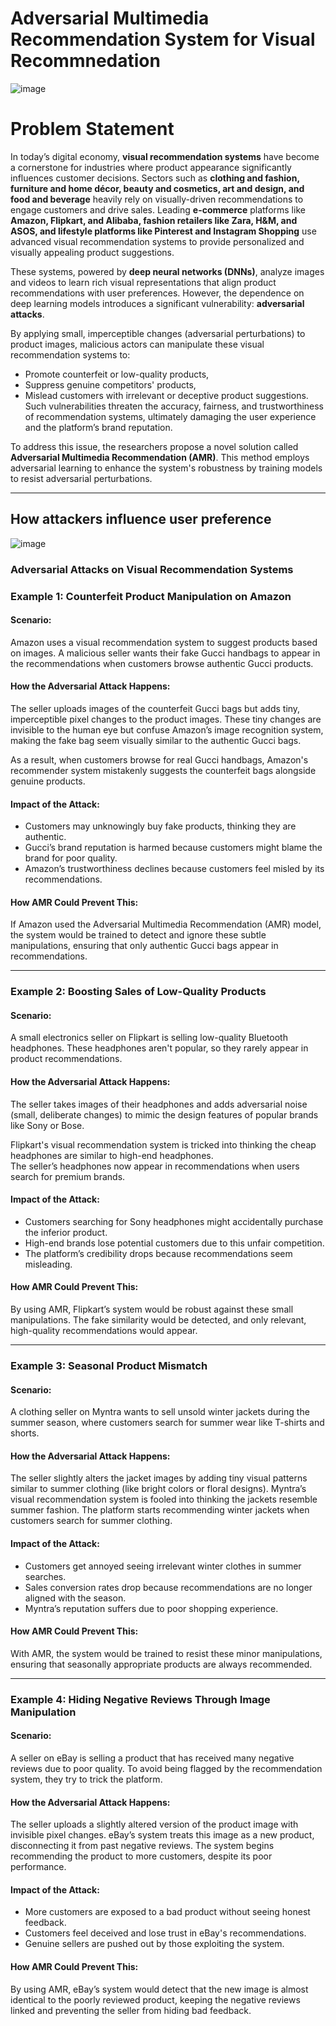 # Adversarial Multimedia Recommendation System for Visual Recommnedation
![image](https://github.com/user-attachments/assets/29f30496-beaa-4352-b040-0e08539c7b97)


# Problem Statement
In today’s digital economy, **visual recommendation systems** have become a cornerstone for industries where product appearance significantly influences customer decisions. Sectors such as **clothing and fashion, furniture and home décor, beauty and cosmetics, art and design, and food and beverage** heavily rely on visually-driven recommendations to engage customers and drive sales. Leading **e-commerce** platforms like **Amazon, Flipkart, and Alibaba, fashion retailers like Zara, H&M, and ASOS, and lifestyle platforms like Pinterest and Instagram Shopping** use advanced visual recommendation systems to provide personalized and visually appealing product suggestions.

These systems, powered by **deep neural networks (DNNs)**, analyze images and videos to learn rich visual representations that align product recommendations with user preferences. However, the dependence on deep learning models introduces a significant vulnerability: **adversarial attacks**.

By applying small, imperceptible changes (adversarial perturbations) to product images, malicious actors can manipulate these visual recommendation systems to:

- Promote counterfeit or low-quality products,
- Suppress genuine competitors' products,
- Mislead customers with irrelevant or deceptive product suggestions.
Such vulnerabilities threaten the accuracy, fairness, and trustworthiness of recommendation systems, ultimately damaging the user experience and the platform’s brand reputation.

To address this issue, the researchers propose a novel solution called **Adversarial Multimedia Recommendation (AMR)**. This method employs adversarial learning to enhance the system's robustness by training models to resist adversarial perturbations.

---
## How attackers influence user preference
![image](https://github.com/user-attachments/assets/5d05ed77-34e6-4743-bc30-0f91b1ad2ac3)

### Adversarial Attacks on Visual Recommendation Systems

### Example 1: Counterfeit Product Manipulation on Amazon

#### Scenario:
Amazon uses a visual recommendation system to suggest products based on images. A malicious seller wants their fake Gucci handbags to appear in the recommendations when customers browse authentic Gucci products.

#### How the Adversarial Attack Happens:
The seller uploads images of the counterfeit Gucci bags but adds tiny, imperceptible pixel changes to the product images. These tiny changes are invisible to the human eye but confuse Amazon’s image recognition system, making the fake bag seem visually similar to the authentic Gucci bags.<br>

As a result, when customers browse for real Gucci handbags, Amazon's recommender system mistakenly suggests the counterfeit bags alongside genuine products.

#### Impact of the Attack:
- Customers may unknowingly buy fake products, thinking they are authentic.
- Gucci’s brand reputation is harmed because customers might blame the brand for poor quality.
- Amazon’s trustworthiness declines because customers feel misled by its recommendations.

#### How AMR Could Prevent This:
If Amazon used the Adversarial Multimedia Recommendation (AMR) model, the system would be trained to detect and ignore these subtle manipulations, ensuring that only authentic Gucci bags appear in recommendations.

---

### Example 2: Boosting Sales of Low-Quality Products

#### Scenario:
A small electronics seller on Flipkart is selling low-quality Bluetooth headphones. These headphones aren't popular, so they rarely appear in product recommendations.

#### How the Adversarial Attack Happens:
The seller takes images of their headphones and adds adversarial noise (small, deliberate changes) to mimic the design features of popular brands like Sony or Bose.  <br>

Flipkart's visual recommendation system is tricked into thinking the cheap headphones are similar to high-end headphones.  
The seller’s headphones now appear in recommendations when users search for premium brands.

#### Impact of the Attack:
- Customers searching for Sony headphones might accidentally purchase the inferior product.
- High-end brands lose potential customers due to this unfair competition.
- The platform’s credibility drops because recommendations seem misleading.

#### How AMR Could Prevent This:
By using AMR, Flipkart’s system would be robust against these small manipulations. The fake similarity would be detected, and only relevant, high-quality recommendations would appear.

---

### Example 3: Seasonal Product Mismatch

#### Scenario:
A clothing seller on Myntra wants to sell unsold winter jackets during the summer season, where customers search for summer wear like T-shirts and shorts.

#### How the Adversarial Attack Happens:
The seller slightly alters the jacket images by adding tiny visual patterns similar to summer clothing (like bright colors or floral designs).  Myntra’s visual recommendation system is fooled into thinking the jackets resemble summer fashion.  The platform starts recommending winter jackets when customers search for summer clothing.

#### Impact of the Attack:
- Customers get annoyed seeing irrelevant winter clothes in summer searches.
- Sales conversion rates drop because recommendations are no longer aligned with the season.
- Myntra’s reputation suffers due to poor shopping experience.

#### How AMR Could Prevent This:
With AMR, the system would be trained to resist these minor manipulations, ensuring that seasonally appropriate products are always recommended.

---

### Example 4: Hiding Negative Reviews Through Image Manipulation

#### Scenario:
A seller on eBay is selling a product that has received many negative reviews due to poor quality. To avoid being flagged by the recommendation system, they try to trick the platform.

#### How the Adversarial Attack Happens:
The seller uploads a slightly altered version of the product image with invisible pixel changes.  eBay’s system treats this image as a new product, disconnecting it from past negative reviews.  The system begins recommending the product to more customers, despite its poor performance.

#### Impact of the Attack:
- More customers are exposed to a bad product without seeing honest feedback.
- Customers feel deceived and lose trust in eBay's recommendations.
- Genuine sellers are pushed out by those exploiting the system.

#### How AMR Could Prevent This:
By using AMR, eBay’s system would detect that the new image is almost identical to the poorly reviewed product, keeping the negative reviews linked and preventing the seller from hiding bad feedback.



